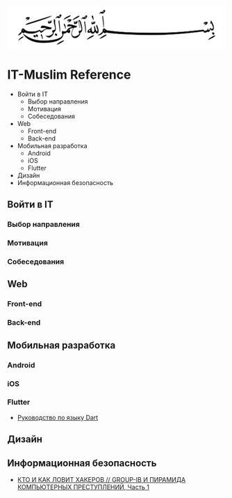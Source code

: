 
<p align="center">
  <img width="560" height="100" src="/basmala.svg">
</p>

# IT-Muslim Reference

- Войти в IT
  - Выбор направления
  - Мотивация
  - Собеседования
- Web
  - Front-end
  - Back-end
- Мобильная разработка
  - Android
  - iOS
  - Flutter
- Дизайн
- Информационная безопасность


## Войти в IT

### Выбор направления

### Мотивация

### Собеседования

## Web

### Front-end

### Back-end

## Мобильная разработка

### Android

### iOS

### Flutter

- [Руководство по языку Dart](https://metanit.com/dart/tutorial)

## Дизайн


## Информационная безопасность

- [КТО И КАК ЛОВИТ ХАКЕРОВ // GROUP-IB И ПИРАМИДА КОМПЬЮТЕРНЫХ ПРЕСТУПЛЕНИЙ, Часть 1](https://youtu.be/Ii8Tm5vBgU0)
